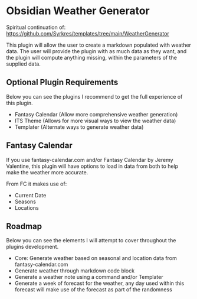# Obsidian Weather Generator
Spiritual continuation of: https://github.com/Syrkres/templates/tree/main/WeatherGenerator

This plugin will allow the user to create a markdown populated with weather data.
The user will provide the plugin with as much data as they want, and the plugin will compute anything missing, within the parameters of the supplied data.

## Optional Plugin Requirements
Below you can see the plugins I recommend to get the full experience of this plugin.

- Fantasy Calendar (Allow more comprehensive weather generation)
- ITS Theme (Allows for more visual ways to view the weather data)
- Templater (Alternate ways to generate weather data)

## Fantasy Calendar
If you use fantasy-calendar.com and/or Fantasy Calendar by Jeremy Valentine, this plugin will have options to load in data from both to help make the weather more accurate.

From FC it makes use of:
- Current Date
- Seasons
- Locations

## Roadmap
Below you can see the elements I will attempt to cover throughout the plugins development.

- Core: Generate weather based on seasonal and location data from fantasy-calendar.com
- Generate weather through markdown code block
- Generate a weather note using a command and/or Templater
- Generate a week of forecast for the weather, any day used within this forecast will make use of the forecast as part of the randomness
